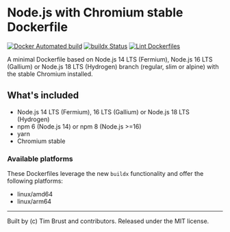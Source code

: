 # Node.js with Chromium stable Dockerfile

[![Docker Automated build](https://img.shields.io/docker/automated/timbru31/node-chrome.svg)](https://hub.docker.com/r/timbru31/node-chrome/)
[![buildx Status](https://github.com/timbru31/docker-node-chrome/workflows/buildx/badge.svg)](https://github.com/timbru31/docker-node-chrome/actions?query=workflow%3Abuildx)
[![Lint Dockerfiles](https://github.com/timbru31/docker-node-chrome/workflows/Lint%20Dockerfiles/badge.svg)](https://github.com/timbru31/docker-node-chrome/actions?query=workflow%3A%22Lint+Dockerfiles%22)

A minimal Dockerfile based on Node.js 14 LTS (Fermium), Node.js 16 LTS (Gallium) or Node.js 18 LTS (Hydrogen) branch (regular, slim or alpine) with the stable Chromium installed.

## What's included

- Node.js 14 LTS (Fermium), 16 LTS (Gallium) or Node.js 18 LTS (Hydrogen)
- npm 6 (Node.js 14) or npm 8 (Node.js >=16)
- yarn
- Chromium stable

### Available platforms

These Dockerfiles leverage the new `buildx` functionality and offer the following platforms:

- linux/amd64
- linux/arm64

---

Built by (c) Tim Brust and contributors. Released under the MIT license.
